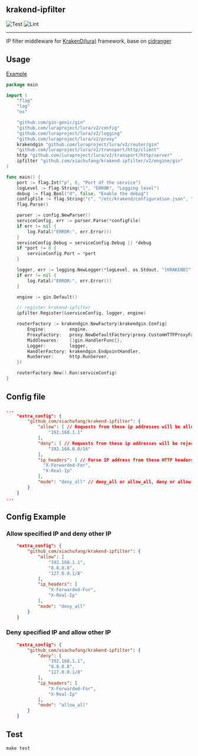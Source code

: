 ## krakend-ipfilter

![Test](https://github.com/xiachufang/krakend-ipfilter/workflows/Test/badge.svg) ![Lint](https://github.com/xiachufang/krakend-ipfilter/workflows/Lint/badge.svg)

---

IP filter middleware for [KrakenD(lura)](https://github.com/luraproject/lura) framework, base on [cidranger](https://github.com/yl2chen/cidranger)

## Usage

[Example](https://github.com/xiachufang/krakend-ipfilter/tree/master/example)

```go
package main

import (
	"flag"
	"log"
	"os"

	"github.com/gin-gonic/gin"
	"github.com/luraproject/lura/v2/config"
	"github.com/luraproject/lura/v2/logging"
	"github.com/luraproject/lura/v2/proxy"
	krakendgin "github.com/luraproject/lura/v2/router/gin"
	"github.com/luraproject/lura/v2/transport/http/client"
	http "github.com/luraproject/lura/v2/transport/http/server"
	ipfilter "github.com/xiachufang/krakend-ipfilter/v2/engine/gin"
)

func main() {
	port := flag.Int("p", 0, "Port of the service")
	logLevel := flag.String("l", "ERROR", "Logging level")
	debug := flag.Bool("d", false, "Enable the debug")
	configFile := flag.String("c", "/etc/krakend/configuration.json", "Path to the configuration filename")
	flag.Parse()

	parser := config.NewParser()
	serviceConfig, err := parser.Parse(*configFile)
	if err != nil {
		log.Fatal("ERROR:", err.Error())
	}
	serviceConfig.Debug = serviceConfig.Debug || *debug
	if *port != 0 {
		serviceConfig.Port = *port
	}

	logger, err := logging.NewLogger(*logLevel, os.Stdout, "[KRAKEND]")
	if err != nil {
		log.Fatal("ERROR:", err.Error())
	}

	engine := gin.Default()

	// register krakend-ipfilter
	ipfilter.Register(&serviceConfig, logger, engine)

	routerFactory := krakendgin.NewFactory(krakendgin.Config{
		Engine:         engine,
		ProxyFactory:   proxy.NewDefaultFactory(proxy.CustomHTTPProxyFactory(client.NewHTTPClient), logger),
		Middlewares:    []gin.HandlerFunc{},
		Logger:         logger,
		HandlerFactory: krakendgin.EndpointHandler,
		RunServer:      http.RunServer,
	})

	routerFactory.New().Run(serviceConfig)
}

```

## Config file

```json
...
    "extra_config": {
        "github_com/xiachufang/krakend-ipfilter": {
            "allow": [ // Requests from these ip addresses will be allowed.
                "192.168.1.1"
            ],
            "deny": [ // Requests from these ip addresses will be rejected.
                "192.168.0.0/16"
            ],
            "ip_headers": [ // Parse IP address from these HTTP headers sequentially.
              "X-Forwarded-For",
              "X-Real-Ip"
            ],
            "mode": "deny_all" // deny_all or allow_all, deny or allow those ip not defined in allow/deny list
        }
    }
...
```


## Config Example

### Allow specified IP and deny other IP

```json
    "extra_config": {
        "github_com/xiachufang/krakend-ipfilter": {
            "allow": [
                "192.168.1.1",
                "8.8.8.8",
                "127.0.0.1/8"
            ],
            "ip_headers": [
                "X-Forwarded-For",
                "X-Real-Ip"
            ],
            "mode": "deny_all"
        }
    }
```


### Deny specified IP and allow other IP

```json
    "extra_config": {
        "github_com/xiachufang/krakend-ipfilter": {
            "deny": [
                "192.168.1.1",
                "8.8.8.8",
                "127.0.0.1/8"
            ],
            "ip_headers": [
                "X-Forwarded-For",
                "X-Real-Ip"
            ],
            "mode": "allow_all"
        }
    }
```


## Test

```
make test
```

